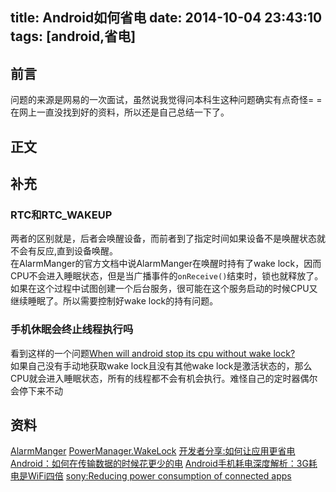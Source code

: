 title: Android如何省电
date: 2014-10-04 23:43:10
tags: [android,省电]
---
前言
-------------
问题的来源是网易的一次面试，虽然说我觉得问本科生这种问题确实有点奇怪= =在网上一直没找到好的资料，所以还是自己总结一下了。
<!--more-->
正文
----------------


补充
------------
### RTC和RTC_WAKEUP
两者的区别就是，后者会唤醒设备，而前者到了指定时间如果设备不是唤醒状态就不会有反应,直到设备唤醒。  
在AlarmManger的官方文档中说AlarmManger在唤醒时持有了wake lock，因而CPU不会进入睡眠状态，但是当广播事件的`onReceive()`结束时，锁也就释放了。如果在这个过程中试图创建一个后台服务，很可能在这个服务启动的时候CPU又继续睡眠了。所以需要控制好wake lock的持有问题。

### 手机休眠会终止线程执行吗
看到这样的一个问题[When will android stop its cpu without wake lock?][2]  
如果自己没有手动地获取wake lock且没有其他wake lock是激活状态的，那么CPU就会进入睡眠状态，所有的线程都不会有机会执行。难怪自己的定时器偶尔会停下来不动

资料
--------------
[AlarmManger][1]
[PowerManager.WakeLock][4]
[开发者分享:如何让应用更省电][5]
[Android：如何在传输数据的时候花更少的电][6]
[Android手机耗电深度解析：3G耗电是WiFi四倍][3]
[sony:Reducing power consumption of connected apps][7]

[1]: http://developer.android.com/reference/android/app/AlarmManager.html
[2]: http://stackoverflow.com/questions/8337418/when-will-android-stop-its-cpu-without-wake-lock
[3]: http://digi.tech.qq.com/a/20131115/014966.htm
[4]: http://developer.android.com/reference/android/os/PowerManager.WakeLock.html
[5]: http://it.sohu.com/20130806/n383502784.shtml
[6]: http://developer.android.com/training/efficient-downloads/index.html
[7]: http://developer.sonymobile.com/2010/08/23/android-tutorial-reducing-power-consumption-of-connected-apps/
[8]: http://my.oschina.net/zhangjie830621/blog/122116